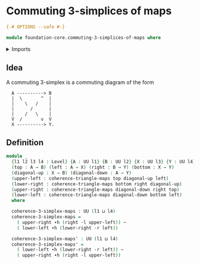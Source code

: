 # Commuting $3$-simplices of maps

```agda
{-# OPTIONS --safe #-}

module foundation-core.commuting-3-simplices-of-maps where
```

<details><summary>Imports</summary>

```agda
open import foundation-core.commuting-triangles-of-maps
open import foundation-core.homotopies
open import foundation-core.universe-levels
```

</details>

## Idea

A commuting 3-simplex is a commuting diagram of the form

```text
  A ----------> B
  |  \       ^  |
  |    \   /    |
  |      /      |
  |    /   \    |
  V  /       v  V
  X ----------> Y.
```

## Definition

```agda
module _
  {l1 l2 l3 l4 : Level} {A : UU l1} {B : UU l2} {X : UU l3} {Y : UU l4}
  (top : A → B) (left : A → X) (right : B → Y) (bottom : X → Y)
  (diagonal-up : X → B) (diagonal-down : A → Y)
  (upper-left : coherence-triangle-maps top diagonal-up left)
  (lower-right : coherence-triangle-maps bottom right diagonal-up)
  (upper-right : coherence-triangle-maps diagonal-down right top)
  (lower-left : coherence-triangle-maps diagonal-down bottom left)
  where

  coherence-3-simplex-maps : UU (l1 ⊔ l4)
  coherence-3-simplex-maps =
    ( upper-right ∙h (right ·l upper-left)) ~
    ( lower-left ∙h (lower-right ·r left))

  coherence-3-simplex-maps' : UU (l1 ⊔ l4)
  coherence-3-simplex-maps' =
    ( lower-left ∙h (lower-right ·r left)) ~
    ( upper-right ∙h (right ·l upper-left))
```
